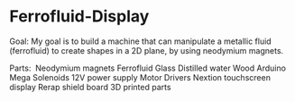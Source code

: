 # Ferrofluid-Display
Goal:
My goal is to build a machine that can manipulate a metallic fluid (ferrofluid) to create shapes in a 2D plane, by using neodymium magnets.

Parts: 
Neodymium magnets
Ferrofluid
Glass
Distilled water
Wood
Arduino Mega
Solenoids
12V power supply
Motor Drivers
Nextion touchscreen display
Rerap shield board
3D printed parts
